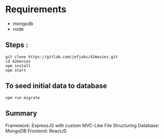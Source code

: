 # Requirements

- mongodb
- node

## Steps : 

```
git clone https://gitlab.com/jefjabs/42movies.git
cd 42movies
npm install
npm start
```

## To seed initial data to database
```
npm run migrate
```

## Summary
Framework: ExpressJS with custom MVC-Like File Structuring
Database: MongoDB
Frontend: ReactJS